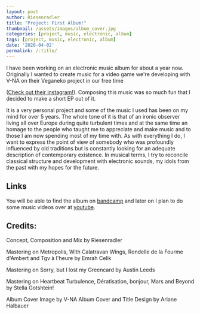```yaml
---
layout: post
author: Riesenradler
title: "Project: First Album!"
thumbnail: /assets/images/album_cover.jpg
categories: [project, music, electronic, album]
tags: [project, music, electronic, album]
date: '2020-04-02'
permalink: /:title/
---
```


I have been working on an electronic music album for about a year now. Originally I wanted to create music
for a video game we're developing with V-NA on their Veganeko project in our free time
<!--more-->
<!-- put this at the end of what we wish to have as an excerpt -->
([Check out their instagram!](https://www.instagram.com/veganekoweirdo/)).
Composing this music was so much fun that I decided to make a short EP out of it.

It is a very personal project and some of the music I used has been on my mind for over 5 years. The whole tone of it is
that of an ironic observer living all over Europe during quite turbulent times and at the same time an homage to the people
who taught me to appreciate and make music and to those I am now spending most of my time with. As with everything I do,
I want to express the point of view of somebody who was profoundly influenced by old traditions but is constantly looking
for an adequate description of contemporary existence.
In musical terms, I try to reconcile classical structure and development with electronic sounds, my idols from the past with my hopes for the future.

## Links

You will be able to find the album on [bandcamp](https://riesenradler.bandcamp.com) and later on I plan to do some music videos over at [youtube](https://www.youtube.com/channel/UCkyf5Jj3E-74nGi9W7a3xmQ).


## Credits:

Concept, Composition and Mix by Riesenradler

<p>Mastering on Metropolis, With Calatravan Wings, Rondelle de la Fourme d'Ambert and Tgv à l'heure by Emrah Celik</p>
<p>Mastering on Sorry, but I lost my Greencard by Austin Leeds </p>
<p>Mastering on Heartbeat Turbulence, Dératisation, bonjour, Mars and Beyond by Stella Gotshtein! </p>

Album Cover Image by V-NA
Album Cover and Title Design by Ariane Halbauer
